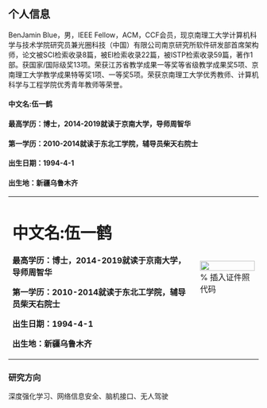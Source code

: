 ## 个人信息  
BenJamin Blue，男，IEEE Fellow，ACM，CCF会员，现京南理工大学计算机科学与技术学院研究员兼光圈科技（中国）有限公司南京研究所软件研发部首席架构师，论文被SCI检索收录8篇，被EI检索收录22篇，被ISTP检索收录59篇，著作1部。获国家/国际级奖13项。荣获江苏省教学成果一等奖等省级教学成果奖5项、京南理工大学教学成果特等奖1项、一等奖5项。荣获京南理工大学优秀教师、计算机科学与工程学院优秀青年教师等荣誉。

#### 中文名:伍一鹤  
#### 最高学历：博士，2014-2019就读于京南大学，导师周智华  
#### 第一学历：2010-2014就读于东北工学院，辅导员柴天右院士  
#### 出生日期：1994-4-1  
#### 出生地：新疆乌鲁木齐  

<table border="0">
  <tr>
    <td width="75%">
      <h1>中文名:伍一鹤</h1>
      <p><b>最高学历：博士，2014-2019就读于京南大学，导师周智华</b></p>
      <p><b>第一学历：2010-2014就读于东北工学院，辅导员柴天右院士</b></p>
      <p><b>出生日期：1994-4-1</b></p>
      <p><b>出生地：新疆乌鲁木齐</b></p>
    </td>
    <td width="25%">
      <img src="https://i.loli.net/2019/07/23/5d3718a77fd3079188.jpg" width="100%">      % 插入证件照代码
    </td>
  </tr>
</table>

### 研究方向  
深度强化学习、网络信息安全、脑机接口、无人驾驶
